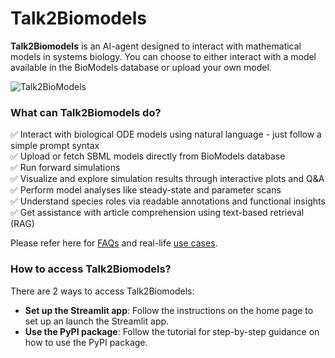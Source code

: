 # Talk2Biomodels

**Talk2Biomodels** is an AI-agent designed to interact with mathematical models in systems biology. You can choose to either interact with a model available in the BioModels database or upload your own model.

![Talk2BioModels](../assets/t2b_diagram.png)

### What can Talk2Biomodels do?
✅ Interact with biological ODE models using natural language - just follow a simple prompt syntax <br>
✅ Upload or fetch SBML models directly from BioModels database <br>
✅ Run forward simulations <br>
✅ Visualize and explore simulation results through interactive plots and Q&A <br>
✅ Perform model analyses like steady-state and parameter scans <br>
✅ Understand species roles via readable annotations and functional insights <br>
✅ Get assistance with article comprehension using text-based retrieval (RAG) <br>

Please refer here for [FAQs](https://virtualpatientengine.github.io/AIAgents4Pharma/talk2biomodels/faq/) and real-life [use cases](https://virtualpatientengine.github.io/AIAgents4Pharma/talk2biomodels/cases/Case_1/).


### How to access Talk2Biomodels?

There are 2 ways to access Talk2Biomodels:

- **Set up the Streamlit app**: Follow the instructions on the home page to set up an launch the Streamlit app.
- **Use the PyPI package**: Follow the tutorial for step-by-step guidance on how to use the PyPI package.

